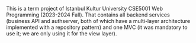This is a term project of Istanbul Kultur University CSE5001 Web Programming (2023-2024 Fall). That contains all backend services (business API and authserver, both of which have a multi-layer architecture implemented with a repository pattern) 
and one MVC (it was mandatory to use it; we are only using it for the view layer).
